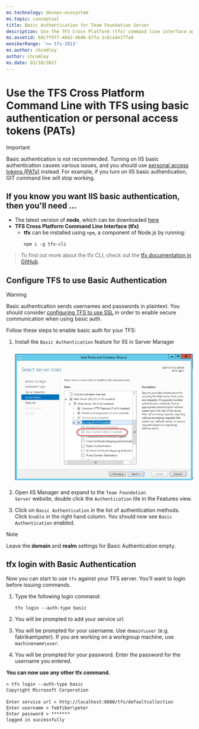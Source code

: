 ```yaml
---
ms.technology: devops-ecosystem
ms.topic: conceptual
title: Basic Authentication for Team Foundation Server
description: Use the TFS Cross Platform (tfx) command line interface against TFS using basic authentication.
ms.assetid: 6dc7f977-4b62-4bd6-b77a-1c6cade1ffa8
monikerRange: '>= tfs-2013'
ms.author: chcomley
author: chcomley
ms.date: 03/10/2017
---
```


# Use the TFS Cross Platform Command Line with TFS using basic authentication or personal access tokens (PATs)

> [!IMPORTANT]
> Basic authentication is not recommended.  Turning on IIS basic authentication causes various issues, and you should 
> use [personal access tokens (PATs)](../../../organizations/accounts/use-personal-access-tokens-to-authenticate.md) instead.  For example, if you turn on IIS basic authentication, GIT command line will stop working.


## If you know you want IIS basic authentication, then you'll need ...

- The latest version of **node**, which can be downloaded [here](https://nodejs.org/en/download/)
- **TFS Cross Platform Command Line Interface (tfx)**
  - **tfx** can be installed using `npm`, a component of Node.js by running:
    ```no-highlight
    npm i -g tfx-cli
    ```

> To find out more about the tfx CLI, check out the [tfx documentation in GitHub](https://github.com/Microsoft/tfs-cli).

## Configure TFS to use Basic Authentication

> [!WARNING]
> Basic authentication sends usernames and passwords in plaintext. You should consider [configuring TFS to use SSL](/azure/devops/server/admin/setup-secure-sockets-layer) in order to enable secure communication when using basic auth.



Follow these steps to enable basic auth for your TFS:

1. Install the `Basic Authentication` feature for IIS in Server Manager
   <div style="vertical-align:middle;display:block;width:60;margin-left:auto;margin-right:auto">
   <img alt="Configure basic authentication feature" src="./media/configureBasicAuthFeature.png" style="display:block;padding-bottom:10px;padding-top:10px;margin-left:auto;margin-right:auto">
   </div>
2. Open IIS Manager and expand to the <code>Team Foundation Server</code> website, double click the <code>Authentication</code> tile in the Features view.

3. Click on `Basic Authentication` in the list of authentication methods. Click `Enable` in the right hand column. You should now see `Basic Authentication` enabled.

> [!NOTE]
> Leave the **domain** and **realm** settings for Basic Authentication empty.

## tfx login with Basic Authentication

Now you can start to use `tfx` against your TFS server. You'll want to login before issuing commands.

1. Type the following login command:
   ```no-highlight
   tfx login --auth-type basic
   ```

2. You will be prompted to add your service url.
3. You will be prompted for your username. Use `domain\user` (e.g. fabrikam\peter). If you are working on a workgroup machine, use `machinename\user`.
4. You will be prompted for your password. Enter the password for the username you entered.

**You can now use any other tfx command.**

```no-highlight
> tfx login --auth-type basic
Copyright Microsoft Corporation

Enter service url > http://localhost:8080/tfs/defaultcollection
Enter username > fabfiber\peter
Enter password > *******
logged in successfully
```